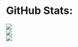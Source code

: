 # GitHub Stats:
![](https://github-readme-stats.vercel.app/api?username=gonatienza&theme=dark&hide_border=false&include_all_commits=false&count_private=false)<br/>
![](https://github-readme-streak-stats.herokuapp.com/?user=gonatienza&theme=dark&hide_border=false)<br/>
![](https://github-readme-stats.vercel.app/api/top-langs/?username=gonatienza&theme=dark&hide_border=false&include_all_commits=false&count_private=false&layout=compact)
